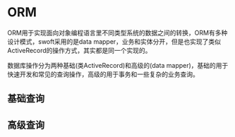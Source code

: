# ORM

ORM用于实现面向对象编程语言里不同类型系统的数据之间的转换，ORM有多种设计模式，swoft采用的是data mapper，业务和实体分开，但是也实现了类似ActiveRecord的操作方式，其实都是同一个实现的。

数据库操作分为两种基础\(类ActiveRecord\)和高级的\(data mapper\)，基础的用于快速开发和常见的查询操作，高级的用于事务和一些复杂的业务查询。

## 基础查询





## 高级查询



